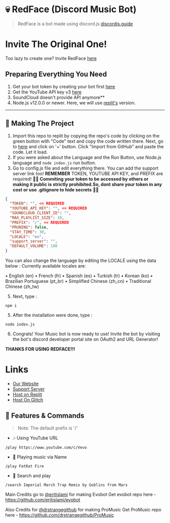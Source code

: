 
# 💀 RedFace (Discord Music Bot)
> RedFace is a bot made using discord.js [discordjs.guide](https://discordjs.guide)

# Invite The Original One!
Too lazy to create one? Invite RedFace [here](https://discord.com/oauth2/authorize?client_id=862344172945408030&permissions=70282305&scope=bot)

## Preparing Everything You Need

1. Get your bot token by creating your bot first [here](https://discord.com/developers/applications)
2. Get the YouTube API key v3 [here](https://console.cloud.google.com/apis/credentials?project=trusty-ether-316813) 
3. SoundCloud doesn't provide API anymore**
4. Node.js v12.0.0 or newer. Here, we will use [replit's](https://replit.com) version. 

---

## 🔎 Making The Project

1. Import this repo to replit by copying the repo's code by clicking on the green button with "Code" text and copy the code written there. Next, go to [here](https://replit.com) and click on '+' button. Click "Import from GitHub" and paste the code. Let it load.
2. If you were asked about the Language and the Run Button, use Node.js language and `node index.js` run button.
3. Go to config.js file and edit everything there. You can add the support server link too! **REMEMBER** TOKEN, YOUTUBE API KEY, and PREFIX are required!
🚨🚨 **Commiting your token to be accessed by others or making it public is strictly prohibited.So, dont share your token in any cost or use .gitignore to hide secrets** 🚨🚨

```json
{
  "TOKEN": "", <= REQUIRED
  "YOUTUBE_API_KEY": "", <= REQUIRED
  "SOUNDCLOUD_CLIENT_ID": "",
  "MAX_PLAYLIST_SIZE": 10,
  "PREFIX": "/", <= REQUIRED
  "PRUNING": false,
  "STAY_TIME": 30,
  "LOCALE": "en",
  "support_server": "",
  "DEFAULT_VOLUME": 100
}
```
You can also change the language by editing the LOCALE using the data below :
Currently available locales are:

• English (en)
• French (fr)
• Spanish (es)
• Turkish (tr)
• Korean (ko)
• Brazilian Portuguese (pt_br)
• Simplified Chinese (zh_cn)
• Traditional Chinese (zh_tw)

5. Next, type :
```
npm i
```

5. After the installation were done, type :
```
node index.js
```
6. Congrats! Your Music bot is now ready to use! Invite the bot by visiting the bot's discord developer portal site on OAuth2 and URL Generator!

**THANKS FOR USING REDFACE!!!**

# Links
- [Our Website](https://sites.google.com/view/atmostfeardevelopersite)
- [Support Server](https://discord.gg/6XSjbKBbJT)
- [Host on Replit](https://replit.com/github/RayZenYTBE/RedFace)
- [Host On Glitch](https://glitch.com/edit/#!/import/git?url=https://github.com/RayZenYTBE/RedFace)


## 📝 Features & Commands

> Note: The default prefix is '/'

* 🎶 Using YouTube URL

`/play https://www.youtube.com/c/Vevo`

* 🔎 Playing music via Name

`/play FatRat Fire`

* 🔎 Search and play

`/search Imperial March Trap Remix by Goblins from Mars`


Main Credits go to [@eritislami](https://github.com/eritislami) for making Evobot
Get evobot repo here - 
https://github.com/eritislami/evobot

Also Credits for [@drstrangegithub](https://github.com/drstrangegithub) for making ProMusic
Get ProMusic repo here -
https://github.com/drstrangegithub/ProMusic 
